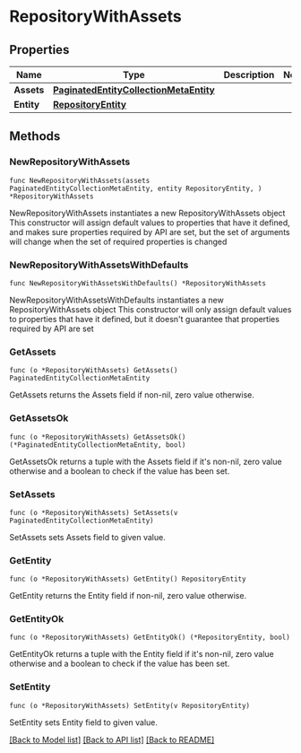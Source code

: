 # RepositoryWithAssets

## Properties

Name | Type | Description | Notes
------------ | ------------- | ------------- | -------------
**Assets** | [**PaginatedEntityCollectionMetaEntity**](PaginatedEntityCollectionMetaEntity.md) |  | 
**Entity** | [**RepositoryEntity**](RepositoryEntity.md) |  | 

## Methods

### NewRepositoryWithAssets

`func NewRepositoryWithAssets(assets PaginatedEntityCollectionMetaEntity, entity RepositoryEntity, ) *RepositoryWithAssets`

NewRepositoryWithAssets instantiates a new RepositoryWithAssets object
This constructor will assign default values to properties that have it defined,
and makes sure properties required by API are set, but the set of arguments
will change when the set of required properties is changed

### NewRepositoryWithAssetsWithDefaults

`func NewRepositoryWithAssetsWithDefaults() *RepositoryWithAssets`

NewRepositoryWithAssetsWithDefaults instantiates a new RepositoryWithAssets object
This constructor will only assign default values to properties that have it defined,
but it doesn't guarantee that properties required by API are set

### GetAssets

`func (o *RepositoryWithAssets) GetAssets() PaginatedEntityCollectionMetaEntity`

GetAssets returns the Assets field if non-nil, zero value otherwise.

### GetAssetsOk

`func (o *RepositoryWithAssets) GetAssetsOk() (*PaginatedEntityCollectionMetaEntity, bool)`

GetAssetsOk returns a tuple with the Assets field if it's non-nil, zero value otherwise
and a boolean to check if the value has been set.

### SetAssets

`func (o *RepositoryWithAssets) SetAssets(v PaginatedEntityCollectionMetaEntity)`

SetAssets sets Assets field to given value.


### GetEntity

`func (o *RepositoryWithAssets) GetEntity() RepositoryEntity`

GetEntity returns the Entity field if non-nil, zero value otherwise.

### GetEntityOk

`func (o *RepositoryWithAssets) GetEntityOk() (*RepositoryEntity, bool)`

GetEntityOk returns a tuple with the Entity field if it's non-nil, zero value otherwise
and a boolean to check if the value has been set.

### SetEntity

`func (o *RepositoryWithAssets) SetEntity(v RepositoryEntity)`

SetEntity sets Entity field to given value.



[[Back to Model list]](../README.md#documentation-for-models) [[Back to API list]](../README.md#documentation-for-api-endpoints) [[Back to README]](../README.md)


